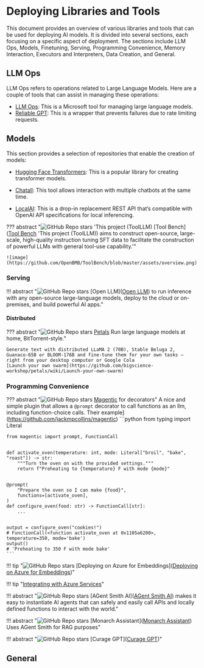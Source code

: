 # Deploying Libraries and Tools

This document provides an overview of various libraries and tools that can be used for deploying AI models. It is divided into several sections, each focusing on a specific aspect of deployment. The sections include LLM Ops, Models, Finetuning, Serving, Programming Convenience, Memory Interaction, Executors and Interpreters, Data Creation, and General.

## LLM Ops

LLM Ops refers to operations related to Large Language Models. Here are a couple of tools that can assist in managing these operations:


- [LLM Ops](https://github.com/microsoft/lmops): This is a Microsoft tool for managing large language models.
- [Reliable GPT](https://github.com/BerriAI/reliableGPT): This is a wrapper that prevents failures due to rate limiting requests.

## Models

This section provides a selection of repositories that enable the creation of models:

- [Hugging Face Transformers](https://huggingface.co/transformers/v4.0.1/index.html): This is a popular library for creating transformer models.

- [Chatall](https://github.com/sunner/ChatALL): This tool allows interaction with multiple chatbots at the same time.
- [LocalAI](https://github.com/go-skynet/LocalAI): This is a drop-in replacement REST API that’s compatible with OpenAI API specifications for local inferencing.

??? abstract "![GitHub Repo stars](https://badgen.net/github/stars/OpenBMB/ToolBench) 'This project (ToolLLM) [Tool Bench]([Tool Bench](https://github.com/OpenBMB/ToolBench) 'This project (ToolLLM)) aims to construct open-source, large-scale, high-quality instruction tuning SFT data to facilitate the construction of powerful LLMs with general tool-use capability.'"

    ![image](https://github.com/OpenBMB/ToolBench/blob/master/assets/overview.png)

### Serving
!!! abstract "![GitHub Repo stars](https://badgen.net/github/stars/bentoml/OpenLLM) [Open LLM]([Open LLM](https://github.com/bentoml/OpenLLM)) to run inference with any open-source large-language models, deploy to the cloud or on-premises, and build powerful AI apps."

#### Distributed

??? abstract "![GitHub Repo stars](https://badgen.net/github/stars/bigscience-workshop/petals) [Petals]([Petals](https://github.com/bigscience-workshop/petals)) Run large language models at home, BitTorrent-style."

    Generate text with distributed LLaMA 2 (70B), Stable Beluga 2, Guanaco-65B or BLOOM-176B and fine‑tune them for your own tasks — right from your desktop computer or Google Cola
    [Launch your own swarm](https://github.com/bigscience-workshop/petals/wiki/Launch-your-own-swarm)

### Programming Convenience

??? abstract "![GitHub Repo stars](https://badgen.net/github/stars/jackmpcollins/magentic) [Magentic]([Magentic](https://github.com/jackmpcollins/magentic)) for decorators"
    A nice and simple plugin that allows a `@prompt` decorator to call functions as an llm, including function-choice calls.
    Their example](https://github.com/jackmpcollins/magentic)
    ```python
    from typing import Literal

    from magentic import prompt, FunctionCall


    def activate_oven(temperature: int, mode: Literal["broil", "bake", "roast"]) -> str:
        """Turn the oven on with the provided settings."""
        return f"Preheating to {temperature} F with mode {mode}"


    @prompt(
        "Prepare the oven so I can make {food}",
        functions=[activate_oven],
    )
    def configure_oven(food: str) -> FunctionCall[str]:
        ...


    output = configure_oven("cookies!")
    # FunctionCall(<function activate_oven at 0x1105a6200>, temperature=350, mode='bake')
    output()
    # 'Preheating to 350 F with mode bake'
    ```




!!! tip "![GitHub Repo stars](https://badgen.net/github/stars/ruoccofabrizio/azure-open-ai-embeddings-qna) [Deploying on Azure for Embeddings]([Deploying on Azure for Embeddings](https://github.com/ruoccofabrizio/azure-open-ai-embeddings-qna))"

!!! tip "[Integrating with Azure Services](https://www.youtube.com/watch?v=tW2EA4aZ_YQ)"


!!! abstract "![GitHub Repo stars](https://badgen.net/github/stars/monarch-initiative/agent-smith-ai) [AGent Smith AI]([AGent Smith AI](https://github.com/monarch-initiative/agent-smith-ai)) makes it easy to instantiate AI agents that can safely and easily call APIs and locally defined functions to interact with the world."

!!! abstract "![GitHub Repo stars](https://badgen.net/github/stars/monarch-initiative/monarch-assistant) [Monarch Assistant]([Monarch Assistant](https://github.com/monarch-initiative/monarch-assistant)) Uses AGent Smith for RAG purposes"

!!! abstract "![GitHub Repo stars](https://badgen.net/github/stars/monarch-initiative/curate-gpt) [Curage GPT]([Curage GPT](https://github.com/monarch-initiative/curate-gpt))"




## General

